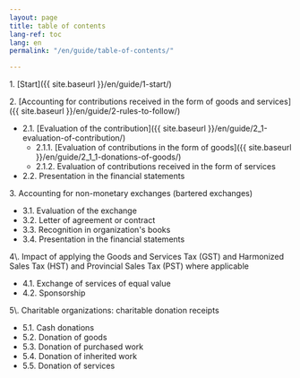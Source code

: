 ```yaml
---
layout: page
title: table of contents
lang-ref: toc
lang: en
permalink: "/en/guide/table-of-contents/"

---
```

1\. [Start]({{ site.baseurl }}/en/guide/1-start/) 

2\. [Accounting for contributions received in the form of goods and services]({{ site.baseurl }}/en/guide/2-rules-to-follow/) 
<ul class="textlist">
<li>2.1. [Evaluation of the contribution]({{ site.baseurl }}/en/guide/2_1-evaluation-of-contribution/) 
  
<ul class="textlist">
<li>2.1.1. [Evaluation of contributions in the form of goods]({{ site.baseurl }}/en/guide/2_1_1-donations-of-goods/) 
 </li>

<li>2.1.2. Evaluation of contributions received in the form of services</li>
</ul></li>

<li>2.2. Presentation in the financial statements</li>
</ul>

3\. Accounting for non-monetary exchanges (bartered exchanges)
<ul class="textlist">
  <li>3.1. Evaluation of the exchange</li>

  <li>3.2. Letter of agreement or contract</li>

  <li>3.3. Recognition in organization's books</li>

  <li>3.4. Presentation in the financial statements</li>
</ul>
4\. Impact of applying the Goods and Services Tax (GST) and Harmonized Sales Tax (HST) and Provincial Sales Tax (PST) where applicable
<ul class="textlist">
  <li>4.1. Exchange of services of equal value</li>

  <li>4.2. Sponsorship</li>
</ul>
5\. Charitable organizations: charitable donation receipts
<ul class="textlist">
  <li>5.1. Cash donations</li>

  <li>5.2. Donation of goods</li>

  <li>5.3. Donation of purchased work</li>

  <li>5.4. Donation of inherited work</li>

  <li>5.5. Donation of services</li>
</ul>